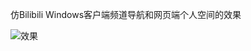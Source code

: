 仿Bilibili Windows客户端频道导航和网页端个人空间的效果

![效果](https://user-images.githubusercontent.com/9280859/226110383-799a9a36-67be-4308-8258-adfccfb81093.gif)
